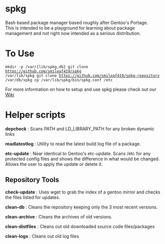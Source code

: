 # spkg
Bash based package manager based roughly after Gentoo's Portage.<br/>
This is intended to be a playground for learning about package management and not right now intended as a serious distribution.

# To Use
<code>mkdir -p /var/{lib/spkg,db}
git clone https://github.com/smileaf419/spkg /var/lib/spkg
git clone https://github.com/smileaf419/spkg-repository /var/db/spkg
cp /var/lib/spkg/bin/spkg.conf /etc
</code>

For more information on how to setup and use spkg please check out our [Wiki](https://github.com/smileaf419/spkg/wiki)

# Helper scripts

<b>depcheck</b> : Scans PATH and LD_LIBRARY_PATH for any broken dynamic links

<b>readlatestlog</b> : Utility to read the latest build log file of a package.

<b>etc-update</b> : Near identical to Gentoo's etc-update. Scans /etc for any protected config files and shows the difference in what would be changed. Allows the user to apply the update or delete it.

## Repository Tools

<b>check-update</b> : Uses wget to grab the index of a gentoo mirror and checks the files listed for updates.

<b>clean-db</b> : Cleans the repository keeping only the 3 most recent versions.

<b>clean-archive</b> : Cleans the archives of old versions.

<b>clean-distfiles</b> : Cleans out old downloaded source code files/packages

<b>clean-logs</b> : Cleans out old log files

